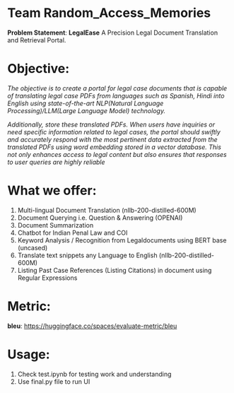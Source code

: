 # Team Random_Access_Memories
**Problem Statement**: **LegalEase** A Precision Legal Document Translation and Retrieval Portal.

# Objective:
_The objective is to create a portal for legal case documents that
is capable of translating legal case PDFs from languages such as
Spanish, Hindi into English using state-of-the-art NLP(Natural
Language Processing)/LLM(Large Language Model)
technology._

_Additionally, store these translated PDFs. When users have
inquiries or need specific information related to legal cases, the
portal should swiftly and accurately respond with the most
pertinent data extracted from the translated PDFs using word
embedding stored in a vector database. This not only enhances
access to legal content but also ensures that responses to user
queries are highly reliable_

# What we offer:
1. Multi-lingual Document Translation (nllb-200-distilled-600M) 
2. Document Querying i.e. Question & Answering (OPENAI)
3. Document Summarization 
4. Chatbot for Indian Penal Law and COI
5. Keyword Analysis / Recognition from Legaldocuments using BERT base (uncased)
6. Translate text snippets any Language to English (nllb-200-distilled-600M) 
7. Listing Past Case References (Listing Citations) in document using Regular Expressions

# Metric:
**bleu**: https://huggingface.co/spaces/evaluate-metric/bleu

# Usage:
1. Check test.ipynb for testing work and understanding
2. Use final.py file to run UI
